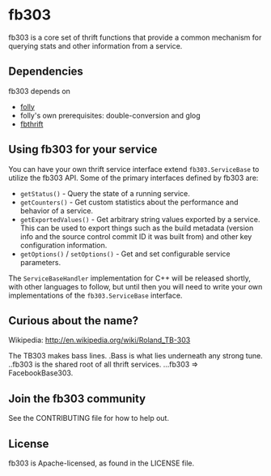 # fb303
fb303 is a core set of thrift functions that provide a common mechanism for
querying stats and other information from a service.

## Dependencies
fb303 depends on
* [folly](https://github.com/facebook/folly)
* folly's own prerequisites: double-conversion and glog
* [fbthrift](https://github.com/facebook/fbthrift)

## Using fb303 for your service
You can have your own thrift service interface extend `fb303.ServiceBase` to
utilize the fb303 API. Some of the primary interfaces defined by fb303 are:
* `getStatus()` - Query the state of a running service.
* `getCounters()` - Get custom statistics about the performance and behavior of
a service.
* `getExportedValues()` - Get arbitrary string values exported by a service.
This can be used to export things such as the build metadata (version info and
the source control commit ID it was built from) and other key configuration
information.
* `getOptions()` / `setOptions()` - Get and set configurable service parameters.

The `ServiceBaseHandler` implementation for C++ will be released shortly, with other
languages to follow, but until then you will need to write your own
implementations of the `fb303.ServiceBase` interface.

## Curious about the name?
Wikipedia: http://en.wikipedia.org/wiki/Roland_TB-303

The TB303 makes bass lines.
.Bass is what lies underneath any strong tune.
..fb303 is the shared root of all thrift services.
...fb303 => FacebookBase303.

## Join the fb303 community
See the CONTRIBUTING file for how to help out.

## License
fb303 is Apache-licensed, as found in the LICENSE file.

